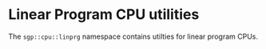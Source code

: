 # Linear Program CPU utilities

The `sgp::cpu::linprg` namespace contains utilties for linear program CPUs.